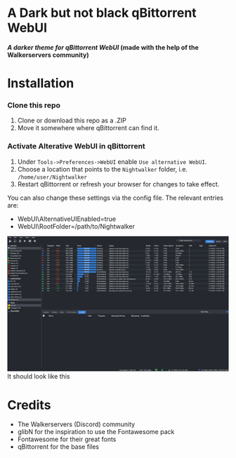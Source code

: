 # A Dark but not black qBittorrent WebUI 
**_A darker theme for qBittorrent WebUI_ (made with the help of the Walkerservers community)**

# Installation

### Clone this repo
1. Clone or download this repo as a .ZIP
2. Move it somewhere where qBittorrent can find it.


### Activate Alterative WebUI in qBittorrent
1. Under `Tools->Preferences->WebUI` enable `Use alternative WebUI`.
2. Choose a location that points to the `Nightwalker` folder, i.e. `/home/user/Nightwalker`
3. Restart qBittorrent or refresh your browser for changes to take effect.

You can also change these settings via the config file. The relevant entries are:

- WebUI\AlternativeUIEnabled=true
- WebUI\RootFolder=/path/to/Nightwalker

![preview][preview]
It should look like this

# Credits
* The Walkerservers (Discord) community
* glibN for the inspiration to use the Fontawesome pack
* Fontawesome for their great fonts
* qBittorrent for the base files

[preview]: preview.png
[qbittorrentsource]: https://github.com/qbittorrent/qBittorrent/tree/master/src/webui/www